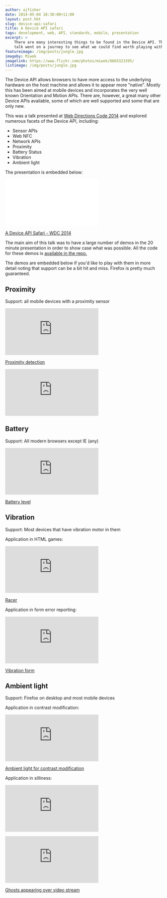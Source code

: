 ```yaml
---
author: ajfisher
date: 2014-05-04 18:30:00+11:00
layout: post.hbt
slug: device-api-safari
title: A Device API safari
tags: development, web, API, standards, mobile, presentation
excerpt: >
    There are many interesting things to be found in the Device API. This
    talk went on a journey to see what we could find worth playing with.
featureimage: /img/posts/jungle.jpg
imageby: Miwok
imagelink: https://www.flickr.com/photos/miwok/8665323395/
listimage: /img/posts/jungle.jpg
---
```


The Device API allows browsers to have more access to the underlying hardware
on the host machine and allows it to appear more "native". Mostly this has been
aimed at mobile devices and incorporates the very well known Orientation and
Motion APIs. There are, however, a great many other Device APIs available,
some of which are well supported and some that are only new.

This was a talk presented at [Web Directions Code 2014](http://www.webdirections.org/code14/)
and explored numerous facets of the Device API, including:

* Sensor APIs
* Web NFC
* Network APIs
* Proximity
* Battery Status
* Vibration
* Ambient light

The presentation is embedded below:

<p class="mediacontainer"><iframe src="//www.slideshare.net/slideshow/embed_code/key/BGkZl6CDNLabUl" allowfullscreen frameborder="0"></iframe></p>

[A Device API Safari - WDC 2014](//www.slideshare.net/andrewjfisher/a-device-api-safari-web-directions-code-2014)

The main aim of this talk was to have a large number of demos in the 20 minute
presentation in order to show case what was possible. All the code for these
demos is [available in the repo.](http://github.com/ajfisher/wdc)

The demos are embedded below if you'd like to play with them in more detail noting
that support can be a bit hit and miss. Firefox is pretty much guaranteed.

## Proximity

Support: all mobile devices with a proximity sensor

<p class="mediacontainer"><iframe src="http://wdc14.ajf.io/examples/proximity/" frameborder="0"></iframe></p>

[Proximity detection](http://wdc14.ajf.io/examples/proximity/)

<p class="mediacontainer"><iframe src="https://www.youtube.com/embed/7cgug03jmVw" frameborder="0" allowfullscreen></iframe></p>

## Battery

Support: All modern browsers except IE (any)

<p class="mediacontainer"><iframe src="http://wdc14.ajf.io/examples/battery/demo.html" frameborder="0"></iframe></p>

[Battery level](http://wdc14.ajf.io/examples/battery/demo.html)

## Vibration

Support: Most devices that have vibration motor in them

Application in HTML games:

<p class="mediacontainer"><iframe src="https://www.youtube.com/embed/0AC_InC0QMA" frameborder="0" allowfullscreen></iframe></p>

[Racer](http://wdc14.ajf.io/examples/racing_car/)

Application in form error reporting:

<p class="mediacontainer"><iframe src="http://wdc14.ajf.io/examples/vibrate/form.html" frameborder="0"></iframe></p>

[Vibration form](http://wdc14.ajf.io/examples/vibrate/form.html)

## Ambient light

Support: Firefox on desktop and most mobile devices

Application in contrast modification:

<p class="mediacontainer"><iframe src="http://wdc14.ajf.io/examples/ambient/contrast.html" frameborder="0"></iframe></p>

[Ambient light for contrast modification](http://wdc14.ajf.io/examples/ambient/contrast.html)

Application in silliness:

<p class="mediacontainer"><iframe src="https://www.youtube.com/embed/E2Eu5gRvkME" frameborder="0" allowfullscreen></iframe></p>

<p class="mediacontainer"><iframe src="http://wdc14.ajf.io/examples/ambient/ghosts.html" frameborder="0"></iframe></p>

[Ghosts appearing over video stream](http://wdc14.ajf.io/examples/ambient/ghosts.html)

